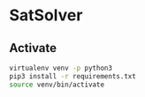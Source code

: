 # SatSolver

## Activate

```sh
virtualenv venv -p python3
pip3 install -r requirements.txt
source venv/bin/activate
```
